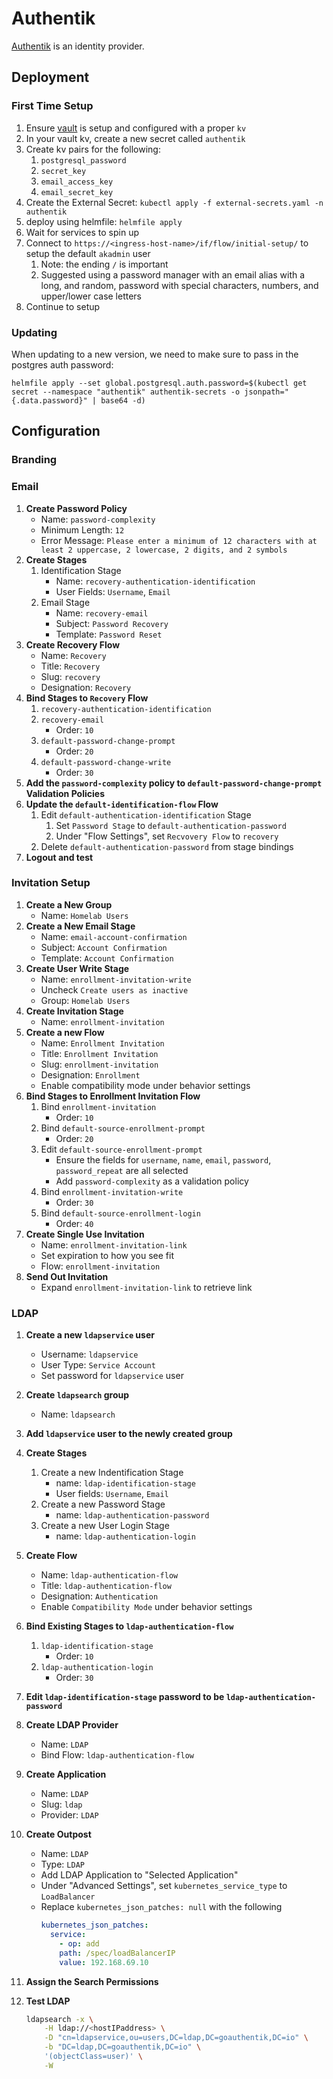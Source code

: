 # Authentik

[Authentik](https://docs.goauthentik.io/docs/) is an identity provider.

## Deployment

### First Time Setup

1. Ensure [vault](../vault/README.md) is setup and configured with a proper `kv`
2. In your vault kv, create a new secret called `authentik`
3. Create kv pairs for the following:
   1. `postgresql_password`
   2. `secret_key`
   3. `email_access_key`
   4. `email_secret_key`
4. Create the External Secret: `kubectl apply -f external-secrets.yaml -n authentik`
5. deploy using helmfile: `helmfile apply`
6. Wait for services to spin up
7. Connect to `https://<ingress-host-name>/if/flow/initial-setup/` to setup the default `akadmin` user
   1. Note: the ending `/` is important
   2. Suggested using a password manager with an email alias with a long, and random, password with special characters, numbers, and upper/lower case letters
8. Continue to setup

### Updating

When updating to a new version, we need to make sure to pass in the postgres auth password:

`helmfile apply --set global.postgresql.auth.password=$(kubectl get secret --namespace "authentik" authentik-secrets -o jsonpath="{.data.password}" | base64 -d)`

## Configuration

### Branding

### Email

1. **Create Password Policy**
    - Name: `password-complexity`
    - Minimum Length: `12`
    - Error Message: `Please enter a minimum of 12 characters with at least 2 uppercase, 2 lowercase, 2 digits, and 2 symbols`
2. **Create Stages**
   1. Identification Stage
        - Name: `recovery-authentication-identification`
        - User Fields: `Username`, `Email`
   2. Email Stage
        - Name: `recovery-email`
        - Subject: `Password Recovery`
        - Template: `Password Reset`
3. **Create Recovery Flow**
    - Name: `Recovery`
    - Title: `Recovery`
    - Slug: `recovery`
    - Designation: `Recovery`
4. **Bind Stages to `Recovery` Flow**
   1. `recovery-authentication-identification`
   2. `recovery-email`
      - Order: `10`
   3. `default-password-change-prompt`
      - Order: `20`
   4. `default-password-change-write`
      - Order: `30`
5. **Add the `password-complexity` policy to `default-password-change-prompt` Validation Policies**
6. **Update the `default-identification-flow` Flow**
   1. Edit `default-authentication-identification` Stage
      1. Set `Password Stage` to `default-authentication-password`
      2. Under "Flow Settings", set `Recvovery Flow` to `recovery`
   2. Delete `default-authentication-password` from stage bindings
7. **Logout and test**

### Invitation Setup

1. **Create a New Group**
    - Name: `Homelab Users`
2. **Create a New Email Stage**
   - Name: `email-account-confirmation`
   - Subject: `Account Confirmation`
   - Template: `Account Confirmation`
3. **Create User Write Stage**
    - Name: `enrollment-invitation-write`
    - Uncheck `Create users as inactive`
    - Group: `Homelab Users`
4. **Create Invitation Stage**
    - Name: `enrollment-invitation`
5. **Create a new Flow**
    - Name: `Enrollment Invitation`
    - Title: `Enrollment Invitation`
    - Slug: `enrollment-invitation`
    - Designation: `Enrollment`
    - Enable compatibility mode under behavior settings
6. **Bind Stages to Enrollment Invitation Flow**
   1. Bind `enrollment-invitation`
        - Order: `10`
   2. Bind `default-source-enrollment-prompt`
        - Order: `20`
   3. Edit `default-source-enrollment-prompt`
        - Ensure the fields for `username`, `name`, `email`, `password`, `password_repeat` are all selected
        - Add `password-complexity` as a validation policy
   4. Bind `enrollment-invitation-write`
        - Order: `30`
   5. Bind `default-source-enrollment-login`
        - Order: `40`
7. **Create Single Use Invitation**
    - Name: `enrollment-invitation-link`
    - Set expiration to how you see fit
    - Flow: `enrollment-invitation`
8. **Send Out Invitation**
    - Expand `enrollment-invitation-link` to retrieve link

### LDAP

1. **Create a new `ldapservice` user**
    - Username: `ldapservice`
    - User Type: `Service Account`
    - Set password for `ldapservice` user
2. **Create `ldapsearch` group**
    - Name: `ldapsearch`
3. **Add `ldapservice` user to the newly created group**
4. **Create Stages**
    1. Create a new Indentification Stage
       - name: `ldap-identification-stage`
       - User fields: `Username`, `Email`
    2. Create a new Password Stage
       - name: `ldap-authentication-password`
    3. Create a new User Login Stage
       - name: `ldap-authentication-login`
5. **Create Flow**
    - Name: `ldap-authentication-flow`
    - Title: `ldap-authentication-flow`
    - Designation: `Authentication`
    - Enable `Compatibility Mode` under behavior settings
6. **Bind Existing Stages to `ldap-authentication-flow`**
    1. `ldap-identification-stage`
        - Order: `10`
    2. `ldap-authentication-login`
        - Order: `30`
7. **Edit `ldap-identification-stage` password to be `ldap-authentication-password`**
8. **Create LDAP Provider**
    - Name: `LDAP`
    - Bind Flow: `ldap-authentication-flow`
    <!-- 3. Search Group: `ldapsearch` -->
9. **Create Application**
    - Name: `LDAP`
    - Slug: `ldap`
    - Provider: `LDAP`
10. **Create Outpost**
    - Name: `LDAP`
    - Type: `LDAP`
    - Add LDAP Application to "Selected Application"
    - Under "Advanced Settings", set `kubernetes_service_type` to `LoadBalancer`
    - Replace `kubernetes_json_patches: null` with the following
        ```yaml
        kubernetes_json_patches:
          service:
            - op: add
            path: /spec/loadBalancerIP
            value: 192.168.69.10
        ```
11. **Assign the Search Permissions**
12. **Test LDAP**

    ```sh
    ldapsearch -x \
        -H ldap://<hostIPaddress> \
        -D "cn=ldapservice,ou=users,DC=ldap,DC=goauthentik,DC=io" \
        -b "DC=ldap,DC=goauthentik,DC=io" \
        '(objectClass=user)' \
        -W
    ```
